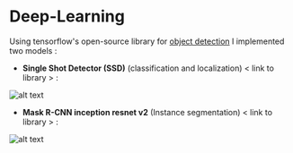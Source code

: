 # Deep-Learning

Using tensorflow's open-source library for [object detection](https://github.com/tensorflow/models/blob/master/research/object_detection/g3doc/detection_model_zoo.md) I implemented two models :

- **Single Shot Detector (SSD)** (classification and localization) < link to library > :

![alt text](https://github.com/Daniboy370/Deep-Learning/blob/master/SSD_object_detection/images/classified.png)

- **Mask R-CNN inception resnet v2** (Instance segmentation) < link to library > :

![alt text](https://github.com/Daniboy370/Deep-Learning/blob/master/SSD_object_detection/images/segmentation.png)

